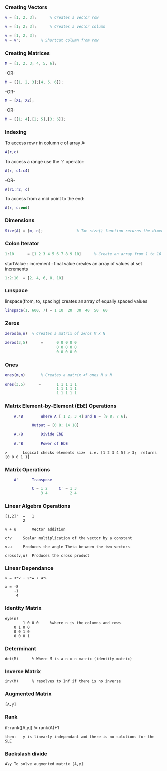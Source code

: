 
### Creating Vectors
```matlab
v = [1, 2, 3];  	% Creates a vector row

v = [1; 2; 3];		% Creates a vector column

v = [1, 2, 3];
v = v';			% Shortcut column from row
```
### Creating Matrices
```matlab
M = [1, 2, 3; 4, 5, 6];
```
-OR-
```matlab
M = [[1, 2, 3];[4, 5, 6]];
```
-OR-
```matlab
M = [X1; X2];
```
-OR-
```matlab
M = [[1; 4],[2; 5],[3; 6]];
```
### Indexing
To access row r in column c of array A:   
```matlab
A(r,c)
```
To access a range use the ':' operator:   
```matlab
A(r, c1:c4)
```
-OR-
```matlab
A(r1:r2, c)
```
To access from a mid point to the end:
```matlab
A(r, c:end)
```
### Dimensions
```matlab
Size(A) = [m, n];				% The size() function returns the dimentions m and n as a vector
```
### Colon Iterator
```matlab
1:10      = [1 2 3 4 5 6 7 8 9 10]		% Create an array from 1 to 10
```
startValue : increment : final value creates an array of values at set increments
```matlab
1:2:10	= [2, 4, 6, 8, 10]
```
### Linspace
linspace(from, to, spacing) creates an array of equally spaced values
```matlab
linspace(1, 600, 7)	= 1	10	20	30	40	50	60
```
### Zeros
```matlab
zeros(m,n)	% Creates a matrix of zeros M x N

zeros(3,5)      =      0 0 0 0 0
                       0 0 0 0 0
                       0 0 0 0 0
```
### Ones
```matlab
ones(m,n)       % Creates a matrix of ones M x N
	
ones(3,5)      =       1 1 1 1 1
                       1 1 1 1 1
                       1 1 1 1 1
```
### Matrix Element-by-Element (EbE) Operations
```matlab
	A.*B		Where A [ 1 2; 3 4] and B = [9 8; 7 6];

			Output = [0 8; 14 18]

	A./B		Divide EbE
	
	A.^B		Power of EbE
```
	>		Logical checks elements size  i.e. [1 2 3 4 5] > 3;  returns [0 0 0 1 1]

### Matrix Operations
```matlab
	A'		Transpose

			C = 1 2		C' = 1 3	
			    3 4		     2 4
```
### Linear Algebra Operations

	[1,2]'	=	1
			2
	
	v + u		Vector addition

	c*v		Scalar multiplication of the vector by a constant

	v.u		Produces the angle Theta between the two vectors

	cross(v,u)	Produces the cross product

### Linear Dependance

	x = 3*v - 2*w + 4*u
	
	x =	-8
		-1
		 4

### Identity Matrix

	eye(n)		
	        1 0 0 0		%where n is the columns and rows
		0 1 0 0
		0 0 1 0
		0 0 0 1
      
### Determinant

	det(M)		% Where M is a n x n matrix (identity matrix)


### Inverse Matrix

	inv(M)		% resolves to Inf if there is no inverse

### Augmented Matrix

	[A,y]

### Rank
	
  if:	rank([A,y]) != rank(A)+1

	then:	y is linearly independant and there is no solutions for the SLE

### Backslash divide

	A\y	To solve augmented matrix [A,y]
